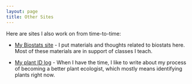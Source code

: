 ```yaml
---
layout: page
title: Other Sites
---
```


Here are sites I also work on from time-to-time:

* [My Biostats site](https://mlammens.github.io/Biostats) - I put materials and thoughts related to biostats here. Most of these materials are in support of classes I teach.

* [My plant ID log](http://ecologistatwork.blogspot.com/) - When I have the time, I like to write about my process of becoming a better plant ecologist, which mostly means identifying plants right now.
